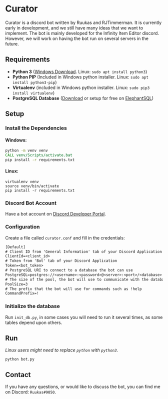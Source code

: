 # Curator

Curator is a discord bot written by Ruukas and RJTimmerman.
It is currently early in development, and we still have many ideas that we want 
to implement. The bot is mainly developed for the Infinity Item Editor discord. 
However, we will work on having the bot run on several servers in the future.

## Requirements

- **Python 3** ([Windows Download](https://www.python.org/downloads/). Linux: `sudo apt install python3`)
- **Python PIP** (Included in Windows python installer. Linux: `sudo apt install python3-pip`)
- **Virtualenv** (included in Windows python installer. Linux: `sudo pip3 install virtualenv`)
- **PostgreSQL Database** ([Download](https://www.postgresql.org/download/) or setup for free on [ElephantSQL](https://www.elephantsql.com/))

## Setup

### Install the Dependencies

#### Windows:
```bat
python -m venv venv
CALL venv/Scripts/activate.bat
pip install -r requirements.txt
```

#### Linux:
```shell
virtualenv venv
source venv/bin/activate
pip install -r requirements.txt
```

### Discord Bot Account

Have a bot account on [Discord Developer Portal](https://discordapp.com/developers/applications).

### Configuration

Create a file called `curator.conf` and fill in the credentials:

```txt
[Default]
# Client ID from 'General Information' tab of your Discord Application
ClientId=<client_id>
# Token from 'Bot' tab of your Discord Application
Token=<bot_token>
# PostgreSQL URI to connect to a database the bot can use
PostgreSQL=postgres://<username>:<password>@<server>:<port>/<database>
# The size of the pool, the bot will use to communicate with the database
PoolSize=3
# The prefix that the bot will use for commands such as !help
CommandPrefix=!
```

### Initialize the database

Run `init_db.py`, in some cases you will need to run it several times, 
as some tables depend upon others.
 
## Run
*Linux users might need to replace `python` with `python3`.*
```shell
python bot.py
```

## Contact
If you have any questions, or would like to discuss the bot, you can find me on Discord: `Ruukas#9050`.
